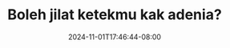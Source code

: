 --- 
title: "Boleh jilat ketekmu kak adenia?"
description: "streaming bokeh Boleh jilat ketekmu kak adenia? twitter full vidio baru"
date: 2024-11-01T17:46:44-08:00
file_code: "tx3a779gjjqs"
draft: false
cover: "cwvp607sjt3nisoa.jpg"
tags: ["Boleh", "jilat", "ketekmu", "kak", "bokep-indo", "bokep-viral", "bokep-ig"]
length: 27
fld_id: "1483427"
foldername: "Adenia"
categories: ["Adenia"]
views: 0
---